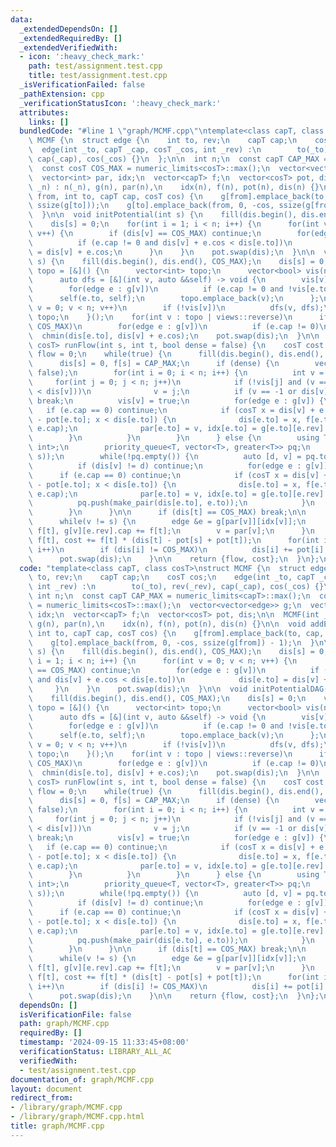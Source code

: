 ```yaml
---
data:
  _extendedDependsOn: []
  _extendedRequiredBy: []
  _extendedVerifiedWith:
  - icon: ':heavy_check_mark:'
    path: test/assignment.test.cpp
    title: test/assignment.test.cpp
  _isVerificationFailed: false
  _pathExtension: cpp
  _verificationStatusIcon: ':heavy_check_mark:'
  attributes:
    links: []
  bundledCode: "#line 1 \"graph/MCMF.cpp\"\ntemplate<class capT, class cosT>\nstruct\
    \ MCMF {\n  struct edge {\n    int to, rev;\n    capT cap;\n    cosT cos;\n  \
    \  edge(int _to, capT _cap, cosT _cos, int _rev) :\n        to(_to), rev(_rev),\
    \ cap(_cap), cos(_cos) {}\n  };\n\n  int n;\n  const capT CAP_MAX = numeric_limits<capT>::max();\n\
    \  const cosT COS_MAX = numeric_limits<cosT>::max();\n  vector<vector<edge>> g;\n\
    \  vector<int> par, idx;\n  vector<capT> f;\n  vector<cosT> pot, dis;\n\n  MCMF(int\
    \ _n) : n(_n), g(n), par(n),\n    idx(n), f(n), pot(n), dis(n) {}\n\n  void addEdge(int\
    \ from, int to, capT cap, cosT cos) {\n    g[from].emplace_back(to, cap, cos,\
    \ ssize(g[to]));\n    g[to].emplace_back(from, 0, -cos, ssize(g[from]) - 1);\n\
    \  }\n\n  void initPotential(int s) {\n    fill(dis.begin(), dis.end(), COS_MAX);\n\
    \    dis[s] = 0;\n    for(int i = 1; i < n; i++) {\n      for(int v = 0; v < n;\
    \ v++) {\n        if (dis[v] == COS_MAX) continue;\n        for(edge e : g[v])\n\
    \          if (e.cap != 0 and dis[v] + e.cos < dis[e.to])\n            dis[e.to]\
    \ = dis[v] + e.cos;\n      }\n    }\n    pot.swap(dis);\n  }\n\n  void initPotentialDAG(int\
    \ s) {\n    fill(dis.begin(), dis.end(), COS_MAX);\n    dis[s] = 0;\n    vector<int>\
    \ topo = [&]() {\n      vector<int> topo;\n      vector<bool> vis(n, false);\n\
    \      auto dfs = [&](int v, auto &&self) -> void {\n        vis[v] = true;\n\
    \        for(edge e : g[v])\n          if (e.cap != 0 and !vis[e.to])\n      \
    \      self(e.to, self);\n        topo.emplace_back(v);\n      };\n      for(int\
    \ v = 0; v < n; v++)\n        if (!vis[v])\n          dfs(v, dfs);\n      return\
    \ topo;\n    }();\n    for(int v : topo | views::reverse)\n      if (dis[v] !=\
    \ COS_MAX)\n        for(edge e : g[v])\n          if (e.cap != 0)\n          \
    \  chmin(dis[e.to], dis[v] + e.cos);\n    pot.swap(dis);\n  }\n\n  pair<capT,\
    \ cosT> runFlow(int s, int t, bool dense = false) {\n    cosT cost = 0;\n    capT\
    \ flow = 0;\n    while(true) {\n      fill(dis.begin(), dis.end(), COS_MAX);\n\
    \      dis[s] = 0, f[s] = CAP_MAX;\n      if (dense) {\n        vector<bool> vis(n,\
    \ false);\n        for(int i = 0; i < n; i++) {\n          int v = -1;\n     \
    \     for(int j = 0; j < n; j++)\n            if (!vis[j] and (v == -1 or dis[j]\
    \ < dis[v]))\n              v = j;\n          if (v == -1 or dis[v] == COS_MAX)\
    \ break;\n          vis[v] = true;\n          for(edge e : g[v]) {\n         \
    \   if (e.cap == 0) continue;\n            if (cosT x = dis[v] + e.cos + pot[v]\
    \ - pot[e.to]; x < dis[e.to]) {\n              dis[e.to] = x, f[e.to] = min(f[v],\
    \ e.cap);\n              par[e.to] = v, idx[e.to] = g[e.to][e.rev].rev;\n    \
    \        }\n          }\n        }\n      } else {\n        using T = pair<cosT,\
    \ int>;\n        priority_queue<T, vector<T>, greater<T>> pq;\n        pq.push(make_pair(dis[s],\
    \ s));\n        while(!pq.empty()) {\n          auto [d, v] = pq.top(); pq.pop();\n\
    \          if (dis[v] != d) continue;\n          for(edge e : g[v]) {\n      \
    \      if (e.cap == 0) continue;\n            if (cosT x = dis[v] + e.cos + pot[v]\
    \ - pot[e.to]; x < dis[e.to]) {\n              dis[e.to] = x, f[e.to] = min(f[v],\
    \ e.cap);\n              par[e.to] = v, idx[e.to] = g[e.to][e.rev].rev;\n    \
    \          pq.push(make_pair(dis[e.to], e.to));\n            }\n          }\n\
    \        }\n      }\n\n      if (dis[t] == COS_MAX) break;\n\n      int v = t;\n\
    \      while(v != s) {\n        edge &e = g[par[v]][idx[v]];\n        e.cap -=\
    \ f[t], g[v][e.rev].cap += f[t];\n        v = par[v];\n      }\n      flow +=\
    \ f[t], cost += f[t] * (dis[t] - pot[s] + pot[t]);\n      for(int i = 0; i < n;\
    \ i++)\n        if (dis[i] != COS_MAX)\n          dis[i] += pot[i] - pot[s];\n\
    \      pot.swap(dis);\n    }\n\n    return {flow, cost};\n  }\n};\n"
  code: "template<class capT, class cosT>\nstruct MCMF {\n  struct edge {\n    int\
    \ to, rev;\n    capT cap;\n    cosT cos;\n    edge(int _to, capT _cap, cosT _cos,\
    \ int _rev) :\n        to(_to), rev(_rev), cap(_cap), cos(_cos) {}\n  };\n\n \
    \ int n;\n  const capT CAP_MAX = numeric_limits<capT>::max();\n  const cosT COS_MAX\
    \ = numeric_limits<cosT>::max();\n  vector<vector<edge>> g;\n  vector<int> par,\
    \ idx;\n  vector<capT> f;\n  vector<cosT> pot, dis;\n\n  MCMF(int _n) : n(_n),\
    \ g(n), par(n),\n    idx(n), f(n), pot(n), dis(n) {}\n\n  void addEdge(int from,\
    \ int to, capT cap, cosT cos) {\n    g[from].emplace_back(to, cap, cos, ssize(g[to]));\n\
    \    g[to].emplace_back(from, 0, -cos, ssize(g[from]) - 1);\n  }\n\n  void initPotential(int\
    \ s) {\n    fill(dis.begin(), dis.end(), COS_MAX);\n    dis[s] = 0;\n    for(int\
    \ i = 1; i < n; i++) {\n      for(int v = 0; v < n; v++) {\n        if (dis[v]\
    \ == COS_MAX) continue;\n        for(edge e : g[v])\n          if (e.cap != 0\
    \ and dis[v] + e.cos < dis[e.to])\n            dis[e.to] = dis[v] + e.cos;\n \
    \     }\n    }\n    pot.swap(dis);\n  }\n\n  void initPotentialDAG(int s) {\n\
    \    fill(dis.begin(), dis.end(), COS_MAX);\n    dis[s] = 0;\n    vector<int>\
    \ topo = [&]() {\n      vector<int> topo;\n      vector<bool> vis(n, false);\n\
    \      auto dfs = [&](int v, auto &&self) -> void {\n        vis[v] = true;\n\
    \        for(edge e : g[v])\n          if (e.cap != 0 and !vis[e.to])\n      \
    \      self(e.to, self);\n        topo.emplace_back(v);\n      };\n      for(int\
    \ v = 0; v < n; v++)\n        if (!vis[v])\n          dfs(v, dfs);\n      return\
    \ topo;\n    }();\n    for(int v : topo | views::reverse)\n      if (dis[v] !=\
    \ COS_MAX)\n        for(edge e : g[v])\n          if (e.cap != 0)\n          \
    \  chmin(dis[e.to], dis[v] + e.cos);\n    pot.swap(dis);\n  }\n\n  pair<capT,\
    \ cosT> runFlow(int s, int t, bool dense = false) {\n    cosT cost = 0;\n    capT\
    \ flow = 0;\n    while(true) {\n      fill(dis.begin(), dis.end(), COS_MAX);\n\
    \      dis[s] = 0, f[s] = CAP_MAX;\n      if (dense) {\n        vector<bool> vis(n,\
    \ false);\n        for(int i = 0; i < n; i++) {\n          int v = -1;\n     \
    \     for(int j = 0; j < n; j++)\n            if (!vis[j] and (v == -1 or dis[j]\
    \ < dis[v]))\n              v = j;\n          if (v == -1 or dis[v] == COS_MAX)\
    \ break;\n          vis[v] = true;\n          for(edge e : g[v]) {\n         \
    \   if (e.cap == 0) continue;\n            if (cosT x = dis[v] + e.cos + pot[v]\
    \ - pot[e.to]; x < dis[e.to]) {\n              dis[e.to] = x, f[e.to] = min(f[v],\
    \ e.cap);\n              par[e.to] = v, idx[e.to] = g[e.to][e.rev].rev;\n    \
    \        }\n          }\n        }\n      } else {\n        using T = pair<cosT,\
    \ int>;\n        priority_queue<T, vector<T>, greater<T>> pq;\n        pq.push(make_pair(dis[s],\
    \ s));\n        while(!pq.empty()) {\n          auto [d, v] = pq.top(); pq.pop();\n\
    \          if (dis[v] != d) continue;\n          for(edge e : g[v]) {\n      \
    \      if (e.cap == 0) continue;\n            if (cosT x = dis[v] + e.cos + pot[v]\
    \ - pot[e.to]; x < dis[e.to]) {\n              dis[e.to] = x, f[e.to] = min(f[v],\
    \ e.cap);\n              par[e.to] = v, idx[e.to] = g[e.to][e.rev].rev;\n    \
    \          pq.push(make_pair(dis[e.to], e.to));\n            }\n          }\n\
    \        }\n      }\n\n      if (dis[t] == COS_MAX) break;\n\n      int v = t;\n\
    \      while(v != s) {\n        edge &e = g[par[v]][idx[v]];\n        e.cap -=\
    \ f[t], g[v][e.rev].cap += f[t];\n        v = par[v];\n      }\n      flow +=\
    \ f[t], cost += f[t] * (dis[t] - pot[s] + pot[t]);\n      for(int i = 0; i < n;\
    \ i++)\n        if (dis[i] != COS_MAX)\n          dis[i] += pot[i] - pot[s];\n\
    \      pot.swap(dis);\n    }\n\n    return {flow, cost};\n  }\n};\n"
  dependsOn: []
  isVerificationFile: false
  path: graph/MCMF.cpp
  requiredBy: []
  timestamp: '2024-09-15 11:33:45+08:00'
  verificationStatus: LIBRARY_ALL_AC
  verifiedWith:
  - test/assignment.test.cpp
documentation_of: graph/MCMF.cpp
layout: document
redirect_from:
- /library/graph/MCMF.cpp
- /library/graph/MCMF.cpp.html
title: graph/MCMF.cpp
---
```

